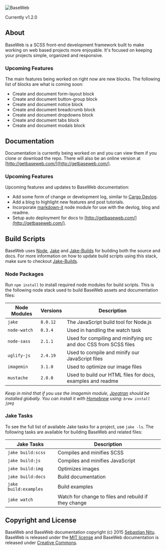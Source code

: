 ![BaseWeb](http://f.cl.ly/items/201U3Y1g0c2M1u1Z3i0n/baseweb-banner.png "BaseWeb — A fresh front-end development framework.")

Currently v1.2.0

## About
BaseWeb is a SCSS front-end development framework built to make working on web based projects more enjoyable. It&#39;s focused on keeping your projects simple, organized and responsive.

### Upcoming Features
The main features being worked on right now are new blocks. The following list of blocks are what is coming soon:

* Create and document form-layout block
* Create and document button-group block
* Create and document notice block
* Create and document breadcrumb block
* Create and document dropdowns block
* Create and document tabs block
* Create and document modals block

## Documentation
Documentation is currently being worked on and you can view them if you clone or download the repo. There will also be an online version at [http://getbaseweb.com/](http://getbaseweb.com/).

### Upcoming Features
Upcoming features and updates to BaseWeb documentation:

* Add some form of change or development log, similar to [Cargo Devlog](http://cargocollective.com/devlog).
* Add a blog to highlight new features and post tutorials.
* Incorporate [markdown-it](https://www.npmjs.com/package/markdown-it) node module for use with the devlog, blog and readme.
* Setup auto deployment for docs to [http://getbaseweb.com/](http://getbaseweb.com/).

## Build Scripts

BaseWeb uses [Node](https://nodejs.org/), [Jake](http://jakejs.com/) and [Jake-Builds](https://github.com/sebnitu/jake-builds) for building both the source and docs. For more information on how to update build scripts using this stack, make sure to checkout [Jake-Builds](https://github.com/sebnitu/jake-builds).

### Node Packages
Run `npm install` to install required node modules for build scripts. This is the following node stack used to build BaseWeb assets and documentation files:

| Node Modules   | Versions   | Description |
|----------------|------------|-------------|
| `jake`         | `8.0.12`   | The JavaScript build tool for Node.js |
| `node-watch`   | `0.3.4`    | Used in handling the watch task |
| `node-sass`    | `2.1.1`    | Used for compiling and minifying src and doc CSS from SCSS files |
| `uglify-js`    | `2.4.19`   | Used to compile and minify our JavaScript files |
| `imagemin`     | `3.1.0`    | Used to optimize our image files |
| `mustache`     | `2.0.0`    | Used to build our HTML files for docs, examples and readme |

*Keep in mind that if you use the imagemin module, [Jpegtran](http://jpegclub.org/jpegtran/) should be installed globally. You can install it with [Homebrew](http://brew.sh/) using: `brew install jpeg`*

### Jake Tasks
To see the full list of available Jake tasks for a project, use `jake -ls`. The following tasks are available for building BaseWeb and related files:

| Jake Tasks            | Description                                          |
|-----------------------|------------------------------------------------------|
| `jake build:scss`     | Compiles and minifies SCSS                           |
| `jake build:js`       | Compiles and minifies JavaScript                     |
| `jake build:img`      | Optimizes images                                     |
| `jake build:docs`     | Build documentation                                  |
| `jake build:examples` | Build examples                                       |
| `jake watch`          | Watch for change to files and rebuild if they change |

## Copyright and License

BaseWeb and BaseWeb documentation copyright (c) 2015 [Sebastian Nitu](http://sebnitu.com). BaseWeb is released under the [MIT license](https://github.com/sebnitu/BaseWeb/blob/master/LICENSE) and BaseWeb documentation is released under [Creative Commons](https://github.com/sebnitu/BaseWeb/blob/master/docs/LICENSE).